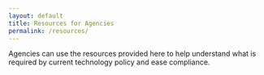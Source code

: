 ```yaml
---
layout: default
title: Resources for Agencies
permalink: /resources/
---
```


Agencies can use the resources provided here to help understand what is required by current technology policy and ease compliance. 
